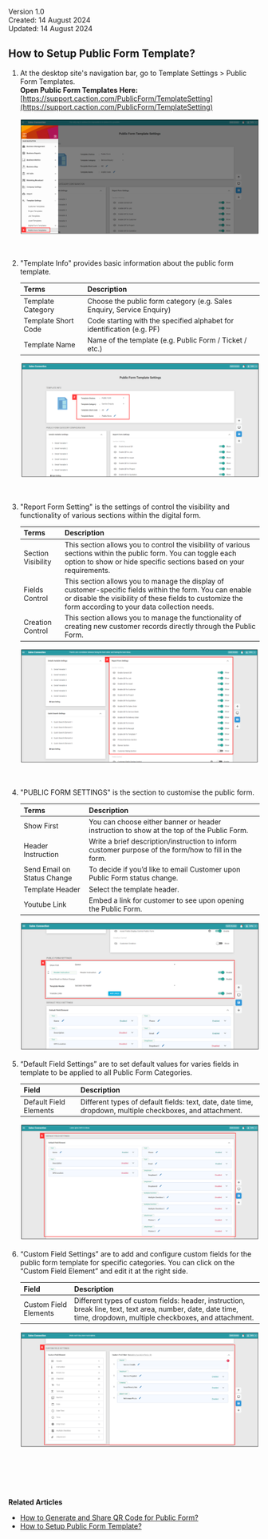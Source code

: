Version 1.0<br>
Created: 14 August 2024<br>
Updated: 14 August 2024<br>
## How to Setup Public Form Template?

1. At the desktop site's navigation bar, go to Template Settings > Public Form Templates.<br>
   **Open Public Form Templates Here:** [https://support.caction.com/PublicForm/TemplateSetting](https://support.caction.com/PublicForm/TemplateSetting)<br>

   <p align="center">
      <img src="img/Public_Form_Template_Settings_Step_1.png" alt="Public Form Template Step 1">
   </p><br>

2. "Template Info" provides basic information about the public form template.

   | Terms | Description |
   |-------|:---------|
   | Template Category | Choose the public form category (e.g. Sales Enquiry, Service Enquiry) |
   | Template Short Code | Code starting with the specified alphabet for identification (e.g. PF) |
   | Template Name | Name of the template (e.g. Public Form / Ticket / etc.) |

   <p align="center">
      <img src="img/Public_Form_Template_Settings_Step_2.png" alt="Public Form Template Step 2">
   </p><br>


3. "Report Form Setting" is the settings of control the visibility and functionality of various sections within the digital form.

   | Terms | Description |
   |-------|:---------|
   | Section Visibility | This section allows you to control the visibility of various sections within the public form. You can toggle each option to show or hide specific sections based on your requirements.  |
   | Fields Control | This section allows you to manage the display of customer-specific fields within the form. You can enable or disable the visibility of these fields to customize the form according to your data collection needs.|
   | Creation Control | This section allows you to manage the functionality of creating new customer records directly through the Public Form.|
 
   <p align="center">
      <img src="img/Public_Form_Template_Settings_Step_3.png" alt="Public Form Template Step 3">
   </p><br>

4. "PUBLIC FORM SETTINGS" is the section to customise the public form.

   | Terms | Description |
   |-------|:---------|
   | Show First | You can choose either banner or header instruction to show at the top of the Public Form. |
   | Header Instruction | Write a brief description/instruction to inform customer purpose of the form/how to fill in the form. |
   | Send Email on Status Change | To decide if you’d like to email Customer upon Public Form status change. |
   | Template Header | Select the template header. |
   | Youtube Link | Embed a link for customer to see upon opening the Public Form. |

   <p align="center">
      <img src="img/Public_Form_Template_Settings_Step_4.png" alt="Public Form Template Step 4">
   </p>
 
5. “Default Field Settings” are to set default values for varies fields in template to be applied to all Public Form Categories.

   | Field | Description |
   |-------|---------|
   | Default Field Elements | Different types of default fields: text, date, date time, dropdown, multiple checkboxes, and attachment. |

   <p align="center">
      <img src="img/Public_Form_Template_Settings_Step_5.png" alt="Public Form Template Step 5">
   </p>

6. “Custom Field Settings” are to add and configure custom fields for the public form template for specific categories. You can click on the “Custom Field Element” and edit it at the right side.<br>

   | Field | Description |
   |-------|---------|
   | Custom Field Elements | Different types of custom fields: header, instruction, break line, text, text area, number, date, date time, time, dropdown, multiple checkboxes, and attachment. |
 
   <p align="center">
      <img src="img/Public_Form_Template_Settings_Step_6.png" alt="Public Form Template Step 6">
   </p><br>

<br><br><br>
**Related Articles**
- [How to Generate and Share QR Code for Public Form?](Creation_of_Public_Form.md)
- [How to Setup Public Form Template?](Access_Submitted_Public_Form.md)

<!-- [Link Text](https://salesconnection.github.io/Sales-Connection-Support/Setup_Public_Form_Template_Page.html) -->
